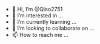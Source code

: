 - 👋 Hi, I’m @Qiao2751
- 👀 I’m interested in ...
- 🌱 I’m currently learning ...
- 💞️ I’m looking to collaborate on ...
- 📫 How to reach me ...

<!---
Qiao2751/Qiao2751
